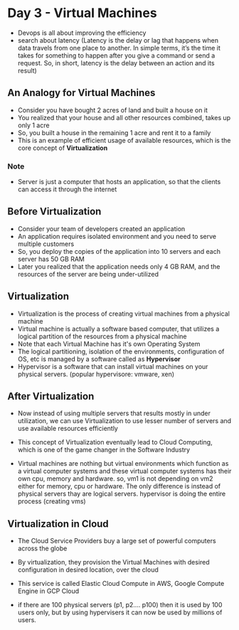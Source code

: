 # Day 3 - Virtual Machines

- Devops is all about improving the efficiency
- search about latency (Latency is the delay or lag that happens when data travels from one place to another. In simple terms, it’s the time it takes for something to happen after you give a command or send a request. So, in short, latency is the delay between an action and its result)

## An Analogy for Virtual Machines

- Consider you have bought 2 acres of land and built a house on it
- You realized that your house and all other resources combined, takes up only 1 acre
- So, you built a house in the remaining 1 acre and rent it to a family
- This is an example of efficient usage of available resources, which is the core concept of **Virtualization**

### Note

- Server is just a computer that hosts an application, so that the clients can access it through the internet

## Before Virtualization

- Consider your team of developers created an application
- An application requires isolated environment and you need to serve multiple customers
- So, you deploy the copies of the application into 10 servers and each server has 50 GB RAM
- Later you realized that the application needs only 4 GB RAM, and the resources of the server are being under-utilized

## Virtualization

- Virtualization is the process of creating virtual machines from a physical machine
- Virtual machine is actually a software based computer, that utilizes a logical partition of the resources from a physical machine
- Note that each Virtual Machine has it's own Operating System
- The logical partitioning, isolation of the environments, configuration of OS, etc is managed by a software called as **Hypervisor**
- Hypervisor is a software that can install virtual machines on your physical servers. (popular hypervisore: vmware, xen)

## After Virtualization

- Now instead of using multiple servers that results mostly in under utilization, we can use Virtualization to use lesser number of servers and use available resources efficiently
- This concept of Virtualization eventually lead to Cloud Computing, which is one of the game changer in the Software Industry

- Virtual machines are nothing but virtual environments which function as a virtual computer systems and these virtual computer systems has their own cpu, memory and hardware. so, vm1 is not depending on vm2 either for memory, cpu or hardware.
The only difference is instead of physical servers thay are logical servers. hypervisor is doing the entire process (creating vms)

## Virtualization in Cloud

- The Cloud Service Providers buy a large set of powerful computers across the globe 
- By virtualization, they provision the Virtual Machines with desired configuration in desired location, over the cloud
- This service is called Elastic Cloud Compute in AWS, Google Compute Engine in GCP Cloud

- if there are 100 physical servers (p1, p2.... p100) then it is used by 100 users only, but by using hypervisers it can now be used by millions of users.